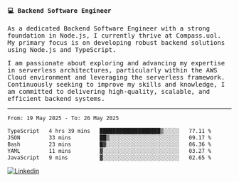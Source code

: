 
<samp>
  
#### 💻 Backend Software Engineer

As a dedicated Backend Software Engineer with a strong foundation in Node.js, I currently thrive at Compass.uol. My primary focus is on developing robust backend solutions using Node.js and TypeScript.

I am passionate about exploring and advancing my expertise in serverless architectures, particularly within the AWS Cloud environment and leveraging the serverless framework. Continuously seeking to improve my skills and knowledge, I am committed to delivering high-quality, scalable, and efficient backend systems.

---

<!--START_SECTION:waka-->

```txt
From: 19 May 2025 - To: 26 May 2025

TypeScript   4 hrs 39 mins   ███████████████████▒░░░░░   77.11 %
JSON         33 mins         ██▒░░░░░░░░░░░░░░░░░░░░░░   09.17 %
Bash         23 mins         █▓░░░░░░░░░░░░░░░░░░░░░░░   06.36 %
YAML         11 mins         ▓░░░░░░░░░░░░░░░░░░░░░░░░   03.27 %
JavaScript   9 mins          ▓░░░░░░░░░░░░░░░░░░░░░░░░   02.65 %
```

<!--END_SECTION:waka-->
  
</samp>

[![Linkedin](https://img.shields.io/badge/-Mateus%20Garcia-c080ff?style=flat-square&logo=Linkedin&logoColor=white&link=https://www.linkedin.com/in/mpgxc)](https://www.linkedin.com/in/mateusogarcia) 

